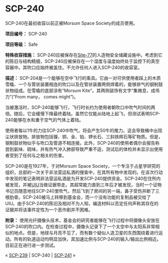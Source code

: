 # SCP-240
                        




SCP-240在最初收容以前正被Morsum Space Society的成员使用。



**项目编号：** SCP-240

**项目等级：** Safe

**特殊收容措施：** SCP-240应被保存在[Site-77](/secure-facility-dossier-site-77)的人造物安全储藏设施中。考虑到它的陈旧与结构精细，SCP-240应被保存在一个湿度与温度始终处于监控下的真空容器中。其吹口应始终被盖住。不允许任何人进入SCP-240的收容室。

**描述：** SCP-204是一个能够在空中飞行的乘具。它由一对可供使用者踩上的木质雪橇、一个与管状装置相连的吹口以及在管状装置两侧焊着的，能够排气的钢制鼓状物组成。在雪橇的底部涂有“Morsum Kite”。其两侧装饰有文字“集微息，成伟力”(“From many， comes might”)。

当被激活时，SCP-240能够飞行，飞行时长约为使用者朝吹口中吹气时间的两倍。随后，它会缓慢下降最终着陆。虽然它仅能从陆地上起飞，但测试表明SCP-240能够在水和重于空气的气体上着陆。

使用者每以1牛的力往SCP-240中吹气，将会产生50牛的推力。这会导致桶中出现尘状排放物。排放物包括镍、铜、金、铂、钾长石、三斜铁辉石等矿物质。但是，钢制鼓状物似乎与吹口及管道不相连接。此外，SCP-240的使用者偶尔会报告称尝到氨味、硫味，并有热气冲入肺部导致严重不适，测试后的体检并未显示出使用者受到了任何与之相关的伤害。

SCP-240是在1927年，于对Morsum Space Society，一个专注于占星学研究的组织，总部的一次关于非法营运私酒的搜查中，在其所有物中发现的。在该次行动中发现的笔记表明非法营运私酒是为开发SCP-240提供资金。SCP-240在住所内被发现，并被<a shape='rect' target='_blank' href='http://scp-wiki-cn.wikidot.com/unusual-incidents-unit-hub'>UIU</a>当做证据带走。其超常能力直到三年后才被发现，当时一个证物书记员随意地往SCP-240里吹气，然后飞到了房间的另一端，鼻子受伤并断了三根肋骨。SCP-240被马上转移到基金会，而一个没有功能的复制品被交给了UIU。由于SCP-240的陈旧及相对不为人知，编造材料以否定任何声称其存在的证据并将该事件定性为一个恶作剧并不困难。

**附录：** 使用光纤摄像头技术，基金会的研究者能够在飞行过程中将摄像头安放在SCP-240的吹口内。在检查过程中，摄像头记录下了一个太空中与太阳系非常相似的地点。但是，地球与月亮不见了，而有数个疑似人造卫星的东西围绕着进行运动。所有的轨道运动均明显加快，其加速比例与SCP-240的输入/输出比例相近。目前正在进行进一步测试。



« [SCP-239](/scp-239) | SCP-240 | [SCP-241](/scp-241) »





                    